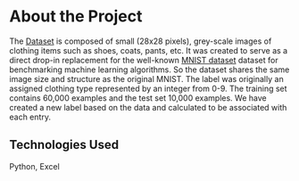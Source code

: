 # About the Project

The [Dataset](https://github.com/zalandoresearch/fashion-mnist) is composed of small (28x28 pixels), grey-scale images of clothing items such as shoes, coats, pants, etc. It was created to serve as a direct drop-in replacement for the well-known [MNIST dataset](http://yann.lecun.com/exdb/mnist/) dataset for benchmarking machine learning algorithms. So the dataset shares the same image size and structure as the original MNIST.
The label was originally an assigned clothing type represented by an integer from 0-9. The training set contains 60,000 examples and the test set 10,000 examples. We have created a new label based on the data and calculated to be associated with each entry.

## Technologies Used

Python, Excel
